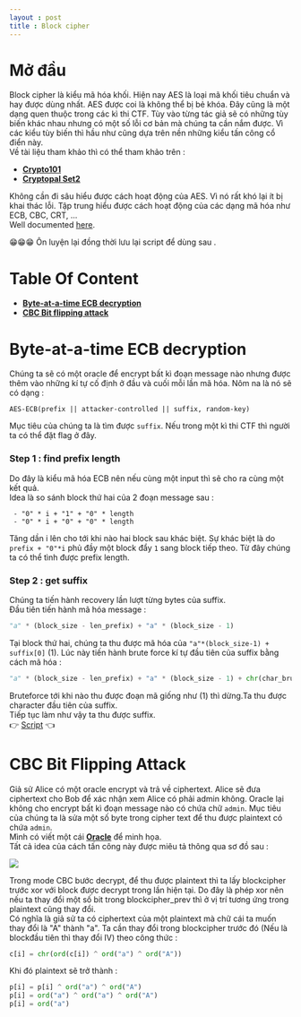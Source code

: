 ```yaml
---
layout : post 
title : Block cipher 
--- 
```


# Mở đầu  
Block cipher là kiểu mã hóa khối. Hiện nay AES là loại mã khối tiêu chuẩn và hay được dùng nhất. AES được coi là không thể bị bẻ khóa. Đây cũng là một dạng quen thuộc trong các kì thi CTF. Tùy vào từng tác giả sẽ có những tùy biến khác nhau nhưng có một số lỗi cơ bản mà chúng ta cần nắm được. Vì các kiểu tùy biến thì hầu như cũng dựa trên nền những kiểu tấn công cổ điển này.  
Về tài liệu tham khảo thì có thể tham khảo trên :  
  - [**Crypto101**](https://www.crypto101.io/)    
  - [**Cryptopal Set2**](https://cryptopals.com/sets/2)   

Không cần đi sâu hiểu được cách hoạt động của AES. Vì nó rất khó lại ít bị khai thác lỗi. Tập trung hiểu được cách hoạt động của các dạng mã hóa như ECB, CBC, CRT, ...  
Well documented [here](https://en.wikipedia.org/wiki/Block_cipher_mode_of_operation).  

😁😁😁 Ôn luyện lại đồng thời lưu lại script để dùng sau .  

# Table Of Content  
  - [**Byte-at-a-time ECB decryption**](#type1)  
  - [**CBC Bit flipping attack**](#type2)  

<a name="type1"></a> 
# Byte-at-a-time ECB decryption  

Chúng ta sẽ có một oracle để encrypt bất kì đoạn message nào nhưng được thêm vào những kí tự cố định ở đầu và cuối mỗi lần mã hóa. Nôm na là nó sẽ có dạng : 
```
AES-ECB(prefix || attacker-controlled || suffix, random-key)
``` 
Mục tiêu của chúng ta là tìm được ```suffix```. Nếu trong một kì thi CTF thì người ta có thể đặt flag ở đây.  

### Step 1 : find prefix length  
Do đây là kiểu mã hóa ECB nên nếu cùng một input thì sẽ cho ra cùng một kết quả.  
Idea là so sánh block thứ hai của 2 đoạn message sau :
```
 - "0" * i + "1" + "0" * length 
 - "0" * i + "0" + "0" * length 
```   
Tăng dần i lên cho tới khi nào hai block sau khác biệt. Sự khác biệt là do ```prefix + "0"*i``` phủ đầy một block đẩy ```1``` sang block tiếp theo. Từ đây chúng ta có thể tình được prefix length.  

### Step 2 : get suffix  
Chúng ta tiến hành recovery lần lượt từng bytes của suffix.  
Đầu tiên tiến hành mã hóa message  :  
```python
"a" * (block_size - len_prefix) + "a" * (block_size - 1)
```
Tại block thứ hai, chúng ta thu được mã hóa của ```"a"*(block_size-1) + suffix[0]``` (1). Lúc này tiến hành brute force kí tự đầu tiên của suffix bằng cách mã hóa : 
```python
"a" * (block_size - len_prefix) + "a" * (block_size - 1) + chr(char_brute)
```  
Bruteforce tới khi nào thu được đoạn mã giống như (1) thì dừng.Ta thu được character đầu tiên của suffix.  
Tiếp tục làm như vậy ta thu được suffix.  
👉 [Script](/Crypto/AES/byte_at_time.py) 👈  

<a name="type2"></a> 

# CBC Bit Flipping Attack  

Giả sử Alice có một oracle encrypt và trả về ciphertext. Alice sẽ đưa ciphertext cho Bob để xác nhận xem Alice có phải admin không. Oracle lại không cho encrypt bất kì đoạn message nào có chứa chữ ```admin```. Mục tiêu của chúng ta là sửa một số byte trong cipher text để thu được plaintext có chứa ```admin```.  
Mình có viết một cái [**Oracle**](https://github.com/hacmao/hacmao.github.io/tree/master/Crypto/AES/Bit_flipping) để minh họa.  
Tất cả idea của cách tấn công này được miêu tả thông qua sơ đồ sau :  

![](https://mk0resourcesinfm536w.kinstacdn.com/wp-content/uploads/082113_1459_CBCByteFlip3.jpg)   

Trong mode CBC bước decrypt, để thu được plaintext thì ta lấy blockcipher trước xor với block được decrypt trong lần hiện tại. Do đây là phép xor nên nếu ta thay đổi một số bit trong blockcipher_prev thì ở vị trí tương ứng trong plaintext cũng thay đổi.  
Có nghĩa là giả sử ta có ciphertext của một plaintext mà chữ cái ta muốn thay đổi là "A" thành "a". Ta cần thay đổi trong blockcipher trước đó (Nếu là blockđầu tiên thì thay đổi IV) theo công thức :   

```python
c[i] = chr(ord(c[i]) ^ ord("a") ^ ord("A"))
```

Khi đó plaintext sẽ trở thành :  

```python
p[i] = p[i] ^ ord("a") ^ ord("A") 
p[i] = ord("a") ^ ord("a") ^ ord("A") 
p[i] = ord("a") 
``` 







